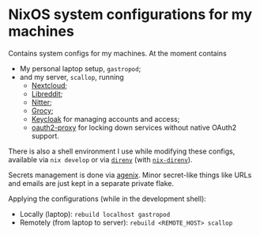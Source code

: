 # NixOS system configurations for my machines

Contains system configs for my machines. At the moment contains

- My personal laptop setup, `gastropod`;
- and my server, `scallop`, running
  - [Nextcloud](https://nextcloud.com);
  - [Libreddit](https://github.com/libreddit/libreddit);
  - [Nitter](https://github.com/zedeus/nitter);
  - [Grocy](https://grocy.info/);
  - [Keycloak](https://www.keycloak.org/) for managing accounts and access;
  - [oauth2-proxy](https://github.com/oauth2-proxy/oauth2-proxy) for locking down services without native OAuth2 support.

There is also a shell environment I use while modifying these configs, available via `nix develop` or via [`direnv`](https://direnv.net/) (with [`nix-direnv`](https://github.com/nix-community/nix-direnv)).

Secrets management is done via [agenix](https://github.com/ryantm/agenix). Minor secret-like things like URLs and emails are just kept in a separate private flake.

Applying the configurations (while in the development shell):

- Locally (laptop): ```rebuild localhost gastropod```
- Remotely (from laptop to server): ```rebuild <REMOTE_HOST> scallop```
